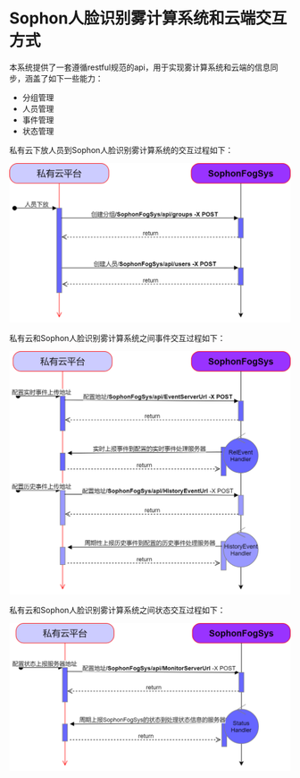 # Sophon人脸识别雾计算系统和云端交互方式

本系统提供了一套遵循restful规范的api，用于实现雾计算系统和云端的信息同步，涵盖了如下一些能力：

- 分组管理
- 人员管理
- 事件管理
- 状态管理

私有云下放人员到Sophon人脸识别雾计算系统的交互过程如下：

![](../../../../imgs/2_3.png)

私有云和Sophon人脸识别雾计算系统之间事件交互过程如下：

![](../../../../imgs/2_3-shi-jian-shang-bao-guan-li.png)

私有云和Sophon人脸识别雾计算系统之间状态交互过程如下：

![](../../../../imgs/zhuan-tai-shang-bao-guan-li.png)

